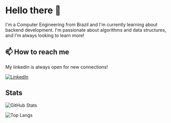 # Hello there 👋

I'm a Computer Engineering from Brazil and I'm currently learning about backend development. I'm passionate about algorithms and data structures, and I'm always looking to learn more!

## 📫 How to reach me

My linkedin is always open for new connections!

[![LinkedIn](https://img.shields.io/badge/LinkedIn-400080?style=for-the-badge&logo=linkedin&logoColor=00000)](https://www.linkedin.com/in/leonardo-matias-2392091b4/)


## Stats


![GitHub Stats](https://github-readme-stats.vercel.app/api?username=Lmatias122&theme=nightowl&show_icons=true&border_color=400080&text_color=FFF&hide=stars)


![Top Langs](https://github-readme-stats-git-masterrstaa-rickstaa.vercel.app/api/top-langs/?username=Lmatias122&layout=compact&theme=nightowl&border_color=400080&text_color=FFF)
